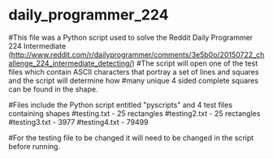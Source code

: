 # daily_programmer_224

#This file was a Python script used to solve the Reddit Daily Programmer 224 Intermediate (http://www.reddit.com/r/dailyprogrammer/comments/3e5b0o/20150722_challenge_224_intermediate_detecting/)
#The script will open one of the test files which contain ASCII characters that portray a set of lines and squares and the script will determine how
#many unique 4 sided complete squares can be found in the shape.




#Files include the Python script entitled "pyscripts" and 4 test files containing shapes
#testing.txt - 25 rectangles
#testing2.txt - 25 rectangles
#testing3.txt - 3977 
#testing4.txt - 79499

#For the testing file to be changed it will need to be changed in the script before running.

